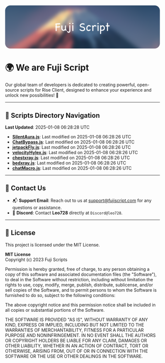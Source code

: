 ![Banner](.github/b.webp)

# 🌍 **We are Fuji Script**

Our global team of developers is dedicated to creating powerful, open-source scripts for Rise Client, designed to enhance your experience and unlock new possibilities! 🌟

---
<!-- SCRIPTS_NAVIGATION_START -->
## 📂 **Scripts Directory Navigation**

**Last Updated**: 2025-01-08 06:28:28 UTC

- **[SilentAura.js](scripts/SilentAura.js)**: Last modified on 2025-01-08 06:28:26 UTC
- **[ChatBypass.js](scripts/ChatBypass.js)**: Last modified on 2025-01-08 06:28:26 UTC
- **[jetpackFly.js](scripts/jetpackFly.js)**: Last modified on 2025-01-08 06:28:26 UTC
- **[velocityHylex.js](scripts/velocityHylex.js)**: Last modified on 2025-01-08 06:28:26 UTC
- **[chestxray.js](scripts/chestxray.js)**: Last modified on 2025-01-08 06:28:26 UTC
- **[bedxray.js](scripts/bedxray.js)**: Last modified on 2025-01-08 06:28:26 UTC
- **[chatMacro.js](scripts/chatMacro.js)**: Last modified on 2025-01-08 06:28:26 UTC

<!-- SCRIPTS_NAVIGATION_END -->

---

## 💬 **Contact Us**  
- 📬 **Support Email**: Reach out to us at [support@fujiscript.com](mailto:support@fujiscript.com) for any questions or assistance.  
- 💬 **Discord**: Contact **Leo728** directly at `Discord@leo728`.

---

## 📜 **License**

This project is licensed under the MIT License.  

**MIT License**  
Copyright (c) 2023 Fuji Scripts  

Permission is hereby granted, free of charge, to any person obtaining a copy of this software and associated documentation files (the "Software"), to deal in the Software without restriction, including without limitation the rights to use, copy, modify, merge, publish, distribute, sublicense, and/or sell copies of the Software, and to permit persons to whom the Software is furnished to do so, subject to the following conditions:  

The above copyright notice and this permission notice shall be included in all copies or substantial portions of the Software.  

THE SOFTWARE IS PROVIDED "AS IS", WITHOUT WARRANTY OF ANY KIND, EXPRESS OR IMPLIED, INCLUDING BUT NOT LIMITED TO THE WARRANTIES OF MERCHANTABILITY, FITNESS FOR A PARTICULAR PURPOSE AND NONINFRINGEMENT. IN NO EVENT SHALL THE AUTHORS OR COPYRIGHT HOLDERS BE LIABLE FOR ANY CLAIM, DAMAGES OR OTHER LIABILITY, WHETHER IN AN ACTION OF CONTRACT, TORT OR OTHERWISE, ARISING FROM, OUT OF OR IN CONNECTION WITH THE SOFTWARE OR THE USE OR OTHER DEALINGS IN THE SOFTWARE.  
